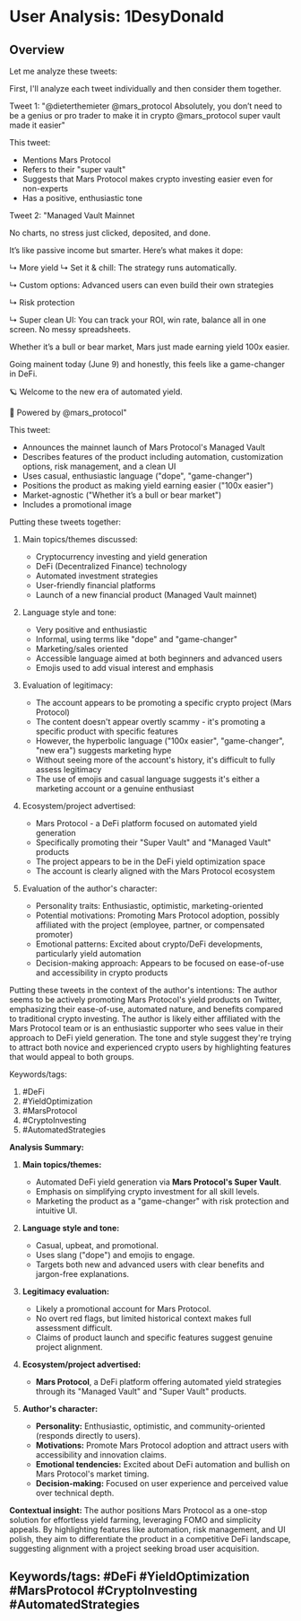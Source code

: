# User Analysis: 1DesyDonald

## Overview

<think>
Let me analyze these tweets:

First, I'll analyze each tweet individually and then consider them together.

Tweet 1:
"@dieterthemieter @mars_protocol Absolutely, you don’t need to be a genius or pro trader to make it in crypto @mars_protocol super vault made it easier"

This tweet:
- Mentions Mars Protocol
- Refers to their "super vault"
- Suggests that Mars Protocol makes crypto investing easier even for non-experts
- Has a positive, enthusiastic tone

Tweet 2:
"Managed Vault Mainnet

No charts, no stress just clicked, deposited, and done.

It’s like passive income but smarter.
Here’s what makes it dope:

↳ More yield
↳ Set it & chill: The strategy runs automatically.

↳ Custom options: Advanced users can even build their own strategies

↳ Risk protection

↳ Super clean UI: You can track your ROI, win rate, balance all in one screen. No messy spreadsheets.

Whether it’s a bull or bear market, Mars just made earning yield 100x easier.

Going mainent today (June 9) and honestly, this feels like a game-changer in DeFi.

🪐 Welcome to the new era of automated yield.

🔴 Powered by @mars_protocol"

This tweet:
- Announces the mainnet launch of Mars Protocol's Managed Vault
- Describes features of the product including automation, customization options, risk management, and a clean UI
- Uses casual, enthusiastic language ("dope", "game-changer")
- Positions the product as making yield earning easier ("100x easier")
- Market-agnostic ("Whether it’s a bull or bear market")
- Includes a promotional image

Putting these tweets together:

1. Main topics/themes discussed:
   - Cryptocurrency investing and yield generation
   - DeFi (Decentralized Finance) technology
   - Automated investment strategies
   - User-friendly financial platforms
   - Launch of a new financial product (Managed Vault mainnet)

2. Language style and tone:
   - Very positive and enthusiastic
   - Informal, using terms like "dope" and "game-changer"
   - Marketing/sales oriented
   - Accessible language aimed at both beginners and advanced users
   - Emojis used to add visual interest and emphasis

3. Evaluation of legitimacy:
   - The account appears to be promoting a specific crypto project (Mars Protocol)
   - The content doesn't appear overtly scammy - it's promoting a specific product with specific features
   - However, the hyperbolic language ("100x easier", "game-changer", "new era") suggests marketing hype
   - Without seeing more of the account's history, it's difficult to fully assess legitimacy
   - The use of emojis and casual language suggests it's either a marketing account or a genuine enthusiast

4. Ecosystem/project advertised:
   - Mars Protocol - a DeFi platform focused on automated yield generation
   - Specifically promoting their "Super Vault" and "Managed Vault" products
   - The project appears to be in the DeFi yield optimization space
   - The account is clearly aligned with the Mars Protocol ecosystem

5. Evaluation of the author's character:
   - Personality traits: Enthusiastic, optimistic, marketing-oriented
   - Potential motivations: Promoting Mars Protocol adoption, possibly affiliated with the project (employee, partner, or compensated promoter)
   - Emotional patterns: Excited about crypto/DeFi developments, particularly yield automation
   - Decision-making approach: Appears to be focused on ease-of-use and accessibility in crypto products

Putting these tweets in the context of the author's intentions:
The author seems to be actively promoting Mars Protocol's yield products on Twitter, emphasizing their ease-of-use, automated nature, and benefits compared to traditional crypto investing. The author is likely either affiliated with the Mars Protocol team or is an enthusiastic supporter who sees value in their approach to DeFi yield generation. The tone and style suggest they're trying to attract both novice and experienced crypto users by highlighting features that would appeal to both groups.

Keywords/tags:
1. #DeFi
2. #YieldOptimization
3. #MarsProtocol
4. #CryptoInvesting
5. #AutomatedStrategies
</think>

**Analysis Summary:**

1. **Main topics/themes:**
   - Automated DeFi yield generation via **Mars Protocol's Super Vault**.
   - Emphasis on simplifying crypto investment for all skill levels.
   - Marketing the product as a "game-changer" with risk protection and intuitive UI.

2. **Language style and tone:**
   - Casual, upbeat, and promotional.
   - Uses slang ("dope") and emojis to engage.
   - Targets both new and advanced users with clear benefits and jargon-free explanations.

3. **Legitimacy evaluation:**
   - Likely a promotional account for Mars Protocol.
   - No overt red flags, but limited historical context makes full assessment difficult.
   - Claims of product launch and specific features suggest genuine project alignment.

4. **Ecosystem/project advertised:**
   - **Mars Protocol**, a DeFi platform offering automated yield strategies through its "Managed Vault" and "Super Vault" products.

5. **Author's character:**
   - **Personality:** Enthusiastic, optimistic, and community-oriented (responds directly to users).
   - **Motivations:** Promote Mars Protocol adoption and attract users with accessibility and innovation claims.
   - **Emotional tendencies:** Excited about DeFi automation and bullish on Mars Protocol's market timing.
   - **Decision-making:** Focused on user experience and perceived value over technical depth.

**Contextual insight:** The author positions Mars Protocol as a one-stop solution for effortless yield farming, leveraging FOMO and simplicity appeals. By highlighting features like automation, risk management, and UI polish, they aim to differentiate the product in a competitive DeFi landscape, suggesting alignment with a project seeking broad user acquisition.

**Keywords/tags:** #DeFi #YieldOptimization #MarsProtocol #CryptoInvesting #AutomatedStrategies
---
